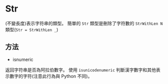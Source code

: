 # Str

(不變長度)表示字符串的類型。 簡單的 `Str` 類型是刪除了字符數的 `StrWithLen N` 類型(`Str = StrWithLen _`)

## 方法

* isnumeric

返回字符串是否為阿拉伯數字。 使用 `isunicodenumeric` 判斷漢字數字和其他表示數字的字符(注意此行為與 Python 不同)。